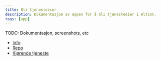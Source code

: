 ```yaml
---
title: Bli tjenesteeier
description: Dokumentasjon av appen for å bli tjenesteeier i Altinn.
tags: [app]
---
```


TODO: Dokumentasjon, screenshots, etc

- [Info](https://www.altinndigital.no/kom-i-gang/guide-kom-i-gang-med-altinn/)
- [Repo](https://altinn.studio/repos/digdir/bli-tjenesteeier)
- [Kjørende tjeneste](https://digdir.apps.altinn.no/digdir/bli-tjenesteeier/)
